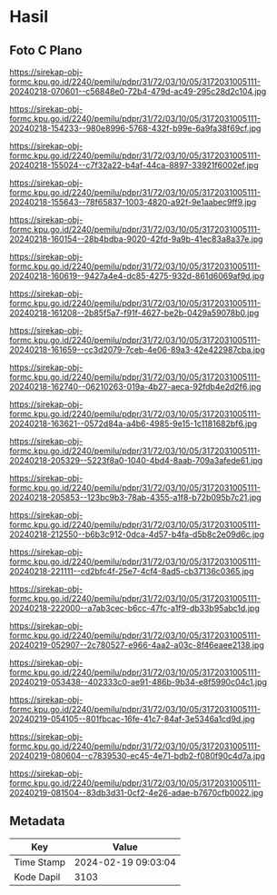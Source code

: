 # Hasil

## Foto C Plano

https://sirekap-obj-formc.kpu.go.id/2240/pemilu/pdpr/31/72/03/10/05/3172031005111-20240218-070601--c56848e0-72b4-479d-ac49-295c28d2c104.jpg

https://sirekap-obj-formc.kpu.go.id/2240/pemilu/pdpr/31/72/03/10/05/3172031005111-20240218-154233--980e8996-5768-432f-b99e-6a9fa38f69cf.jpg

https://sirekap-obj-formc.kpu.go.id/2240/pemilu/pdpr/31/72/03/10/05/3172031005111-20240218-155024--c7f32a22-b4af-44ca-8897-33921f6002ef.jpg

https://sirekap-obj-formc.kpu.go.id/2240/pemilu/pdpr/31/72/03/10/05/3172031005111-20240218-155643--78f65837-1003-4820-a92f-9e1aabec9ff9.jpg

https://sirekap-obj-formc.kpu.go.id/2240/pemilu/pdpr/31/72/03/10/05/3172031005111-20240218-160154--28b4bdba-9020-42fd-9a9b-41ec83a8a37e.jpg

https://sirekap-obj-formc.kpu.go.id/2240/pemilu/pdpr/31/72/03/10/05/3172031005111-20240218-160619--9427a4e4-dc85-4275-932d-861d6069af9d.jpg

https://sirekap-obj-formc.kpu.go.id/2240/pemilu/pdpr/31/72/03/10/05/3172031005111-20240218-161208--2b85f5a7-f91f-4627-be2b-0429a59078b0.jpg

https://sirekap-obj-formc.kpu.go.id/2240/pemilu/pdpr/31/72/03/10/05/3172031005111-20240218-161659--cc3d2079-7ceb-4e06-89a3-42e422987cba.jpg

https://sirekap-obj-formc.kpu.go.id/2240/pemilu/pdpr/31/72/03/10/05/3172031005111-20240218-162740--06210263-019a-4b27-aeca-92fdb4e2d2f6.jpg

https://sirekap-obj-formc.kpu.go.id/2240/pemilu/pdpr/31/72/03/10/05/3172031005111-20240218-163621--0572d84a-a4b6-4985-9e15-1c1181682bf6.jpg

https://sirekap-obj-formc.kpu.go.id/2240/pemilu/pdpr/31/72/03/10/05/3172031005111-20240218-205329--5223f8a0-1040-4bd4-8aab-709a3afede61.jpg

https://sirekap-obj-formc.kpu.go.id/2240/pemilu/pdpr/31/72/03/10/05/3172031005111-20240218-205853--123bc9b3-78ab-4355-a1f8-b72b095b7c21.jpg

https://sirekap-obj-formc.kpu.go.id/2240/pemilu/pdpr/31/72/03/10/05/3172031005111-20240218-212550--b6b3c912-0dca-4d57-b4fa-d5b8c2e09d6c.jpg

https://sirekap-obj-formc.kpu.go.id/2240/pemilu/pdpr/31/72/03/10/05/3172031005111-20240218-221111--cd2bfc4f-25e7-4cf4-8ad5-cb37136c0365.jpg

https://sirekap-obj-formc.kpu.go.id/2240/pemilu/pdpr/31/72/03/10/05/3172031005111-20240218-222000--a7ab3cec-b6cc-47fc-a1f9-db33b95abc1d.jpg

https://sirekap-obj-formc.kpu.go.id/2240/pemilu/pdpr/31/72/03/10/05/3172031005111-20240219-052907--2c780527-e966-4aa2-a03c-8f46eaee2138.jpg

https://sirekap-obj-formc.kpu.go.id/2240/pemilu/pdpr/31/72/03/10/05/3172031005111-20240219-053438--402333c0-ae91-486b-9b34-e8f5990c04c1.jpg

https://sirekap-obj-formc.kpu.go.id/2240/pemilu/pdpr/31/72/03/10/05/3172031005111-20240219-054105--801fbcac-16fe-41c7-84af-3e5346a1cd9d.jpg

https://sirekap-obj-formc.kpu.go.id/2240/pemilu/pdpr/31/72/03/10/05/3172031005111-20240219-080604--c7839530-ec45-4e71-bdb2-f080f90c4d7a.jpg

https://sirekap-obj-formc.kpu.go.id/2240/pemilu/pdpr/31/72/03/10/05/3172031005111-20240219-081504--83db3d31-0cf2-4e26-adae-b7670cfb0022.jpg


## Metadata

| Key        | Value               |
| ---------- | ------------------- |
| Time Stamp | 2024-02-19 09:03:04 |
| Kode Dapil | 3103                |



